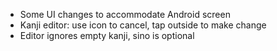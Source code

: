 - Some UI changes to accommodate Android screen
- Kanji editor: use icon to cancel, tap outside to make change
- Editor ignores empty kanji, sino is optional